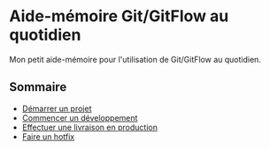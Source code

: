 # Aide-mémoire Git/GitFlow au quotidien

Mon petit aide-mémoire pour l'utilisation de Git/GitFlow au quotidien.

## Sommaire
* [Démarrer un projet](pages/01-demarrer-un-projet.md)
* [Commencer un développement](pages/02-commencer-un-developpement.md)
* [Effectuer une livraison en production](pages/03-effectuer-une-livraison-en-production.md)
* [Faire un hotfix](pages/04-faire-un-hotfix.md)